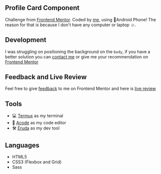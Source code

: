 ## Profile Card Component

Challenge from
[Frontend Mentor](https://www.frontendmentor.io/challenges/profile-card-component-cfArpWshJ).
Coded by [me](https://www.frontendmentor.io/profile/vanzasetia), using
📱Android Phone! The reason for that is because I don't have any
computer or laptop ☺️.

## Development

I was struggling on positioning the background on the `body`, if you have a better solution you can [contact me](https://github.com/vanzasetia) or give me your recommendation on [Frontend Mentor](https://www.frontendmentor.io/solutions/profile-card-component-html5-css3-sass-Za00rhMVw)

## Feedback and Live Review

Feel free to give [feedback](https://www.frontendmentor.io/solutions/profile-card-component-html5-css3-sass-Za00rhMVw) to me on Frontend Mentor and here is
[live review](https://profile-card-component-vs.netlify.app/)

## Tools

- 💻 [Termux](https://f-droid.org/packages/com.termux/) as my terminal
- 📝 [Acode](https://play.google.com/store/apps/details?id=com.foxdebug.acodefree)
  as my code editor
- 🛠️ [Eruda](https://github.com/liriliri/eruda) as my dev tool

## Languages

- HTML5
- CSS3 (Flexbox and Grid)
- Sass
